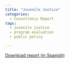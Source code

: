 ```yaml
---
title: "Juvenile Justice"
categories:
  - Consultancy Report
tags:
  - juvenile justice
  - program evaluation
  - public policy
  
---
```

[Download report (in Spanish)](/assets/)
